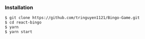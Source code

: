 ### Installation
``` bash
$ git clone https://github.com/tringuyen1121/Bingo-Game.git
$ cd react-bingo
$ yarn
$ yarn start
```
